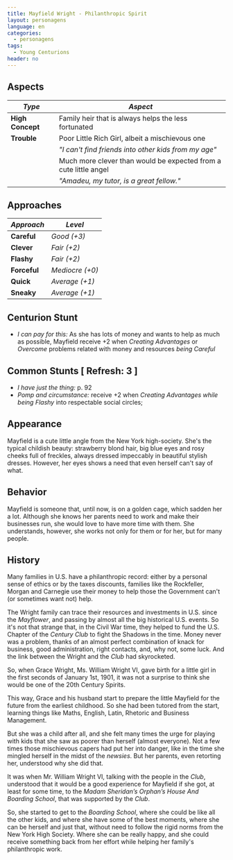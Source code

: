 ```yaml
---
title: Mayfield Wright - Philanthropic Spirit
layout: personagens
language: en
categories:
  - personagens
tags:
  - Young Centurions
header: no
---
```


## Aspects

| ***Type***       | ***Aspect***                                                     |
|------------------|------------------------------------------------------------------|
| __High Concept__ | Family heir that is always helps the less fortunated             |
| __Trouble__      | Poor Little Rich Girl, albeit a mischievous one                  |
|                  | _"I can't find friends into other kids from my age"_             |
|                  | Much more clever than would be expected from a cute little angel |
|                  | _"Amadeu, my tutor, is a great fellow."_                         |

## Approaches

| ***Approach***  | ***Level***     |
|-----------------|-----------------|
| __Careful__     | _Good (+3)_      |
| __Clever__      | _Fair (+2)_ |
| __Flashy__      | _Fair (+2)_ |
| __Forceful__    | _Mediocre (+0)_ |
| __Quick__        | _Average (+1)_  |
| __Sneaky__      | _Average (+1)_  |

## Centurion Stunt

+ _I can pay for this:_ As she has lots of money and wants to help as much as possible, Mayfield receive +2 when _Creating Advantages_ or _Overcome_ problems related with money and resources _being Careful_

## Common Stunts [ Refresh: 3 ] 

+ _I have just the thing:_ p. 92
+ _Pomp and circumstance:_ receive +2 when _Creating Advantages while being Flashy_ into respectable social circles;

## Appearance

Mayfield is a cute little angle from the New York high-society. She's the typical childish beauty: strawberry blond hair, big blue eyes and rosy cheeks full of freckles, always dressed impeccably in beautiful stylish dresses. However, her eyes shows a need that even herself can't say of what.

## Behavior

Mayfield is someone that, until now, is on a golden cage, which sadden her a lot. Although she knows her parents need to work and make their businesses run, she would love to have more time with them. She understands, however, she works not only for them or for her, but for many people.

## History 

Many families in U.S. have a philanthropic record: either by a personal sense of ethics or by the taxes discounts, families like the Rockfeller, Morgan and Carnegie use their money to help those the Government can't (or sometimes want not) help.

The Wright family can trace their resources and investments in U.S. since the _Mayflower_, and passing by almost all the big historical U.S. events. So it's not that strange that, in the Civil War time, they helped to fund the U.S. Chapter of the _Century Club_ to fight the Shadows in the time. Money never was a problem, thanks of an almost perfect combination of knack for business, good administration, right contacts, and, why not, some luck. And the link between the Wright and the _Club_ had skyrocketed.

So, when Grace Wright, Ms. William Wright VI, gave birth for a little girl in the first seconds of January 1st, 1901, it was not a surprise to think she would be one of the 20th Century Spirits.

This way, Grace and his husband start to prepare the little Mayfield for the future from the earliest childhood. So she had been tutored from the start, learning things like Maths, English, Latin, Rhetoric and Business Management.

But she was a child after all, and she felt many times the urge for playing with kids that she saw as poorer than herself (almost everyone). Not a few times those mischievous capers had put her into danger, like in the time she mingled herself in the midst of the _newsies_. But her parents, even retorting her, understood why she did that.

It was when Mr. William Wright VI, talking with the people in the _Club_, understood that it would be a good experience for Mayfield if she got, at least for some time, to the _Madam Sheridan’s Orphan’s House And Boarding School_, that was supported by the _Club_.

So, she started to get to the _Boarding School_, where she could be like all the other kids, and where she have some of the best moments, where she can be herself and just that, without need to follow the rigid norms from the New York High Society. Where she can be really happy, and she could receive something back from her effort while helping her family's philanthropic work.

